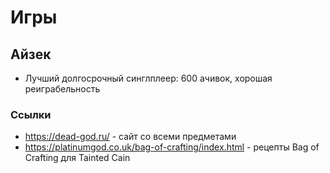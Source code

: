 # Игры

## Айзек

- Лучший долгосрочный синглплеер: 600 ачивок, хорошая реиграбельность

### Ссылки

- https://dead-god.ru/ - сайт со всеми предметами
- https://platinumgod.co.uk/bag-of-crafting/index.html - рецепты Bag of Crafting для Tainted Cain
